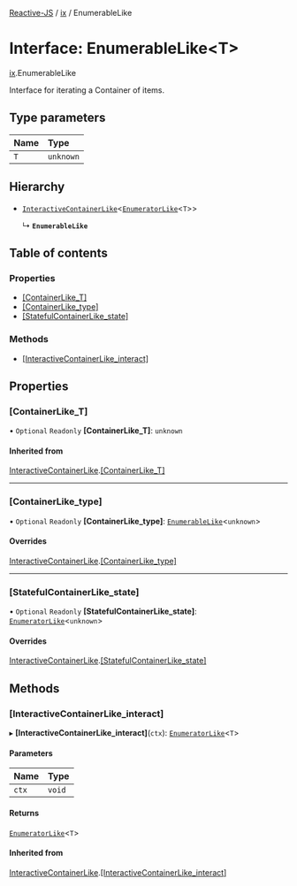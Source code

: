 [Reactive-JS](../README.md) / [ix](../modules/ix.md) / EnumerableLike

# Interface: EnumerableLike<T\>

[ix](../modules/ix.md).EnumerableLike

Interface for iterating a Container of items.

## Type parameters

| Name | Type |
| :------ | :------ |
| `T` | `unknown` |

## Hierarchy

- [`InteractiveContainerLike`](ix.InteractiveContainerLike.md)<[`EnumeratorLike`](ix.EnumeratorLike.md)<`T`\>\>

  ↳ **`EnumerableLike`**

## Table of contents

### Properties

- [[ContainerLike\_T]](ix.EnumerableLike.md#[containerlike_t])
- [[ContainerLike\_type]](ix.EnumerableLike.md#[containerlike_type])
- [[StatefulContainerLike\_state]](ix.EnumerableLike.md#[statefulcontainerlike_state])

### Methods

- [[InteractiveContainerLike\_interact]](ix.EnumerableLike.md#[interactivecontainerlike_interact])

## Properties

### [ContainerLike\_T]

• `Optional` `Readonly` **[ContainerLike\_T]**: `unknown`

#### Inherited from

[InteractiveContainerLike](ix.InteractiveContainerLike.md).[[ContainerLike_T]](ix.InteractiveContainerLike.md#[containerlike_t])

___

### [ContainerLike\_type]

• `Optional` `Readonly` **[ContainerLike\_type]**: [`EnumerableLike`](ix.EnumerableLike.md)<`unknown`\>

#### Overrides

[InteractiveContainerLike](ix.InteractiveContainerLike.md).[[ContainerLike_type]](ix.InteractiveContainerLike.md#[containerlike_type])

___

### [StatefulContainerLike\_state]

• `Optional` `Readonly` **[StatefulContainerLike\_state]**: [`EnumeratorLike`](ix.EnumeratorLike.md)<`unknown`\>

#### Overrides

[InteractiveContainerLike](ix.InteractiveContainerLike.md).[[StatefulContainerLike_state]](ix.InteractiveContainerLike.md#[statefulcontainerlike_state])

## Methods

### [InteractiveContainerLike\_interact]

▸ **[InteractiveContainerLike_interact]**(`ctx`): [`EnumeratorLike`](ix.EnumeratorLike.md)<`T`\>

#### Parameters

| Name | Type |
| :------ | :------ |
| `ctx` | `void` |

#### Returns

[`EnumeratorLike`](ix.EnumeratorLike.md)<`T`\>

#### Inherited from

[InteractiveContainerLike](ix.InteractiveContainerLike.md).[[InteractiveContainerLike_interact]](ix.InteractiveContainerLike.md#[interactivecontainerlike_interact])

